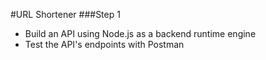 #URL Shortener 
###Step 1
- Build an API using Node.js as a backend runtime engine
- Test the API's endpoints with Postman